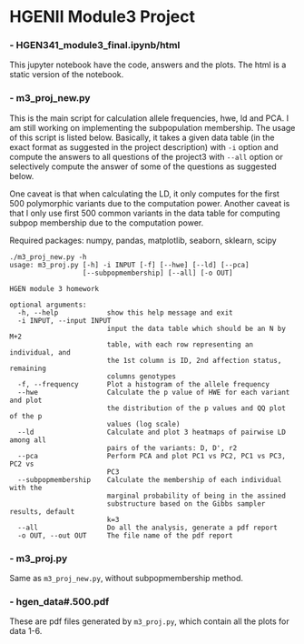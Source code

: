 # HGENII Module3 Project

### - HGEN341_module3_final.ipynb/html
  This jupyter notebook have the code, answers and the plots. The html is a static version of the notebook.

### - m3_proj_new.py
This is the main script for calculation allele frequencies, hwe, ld and PCA. I am still working on implementing the subpopulation membership. The usage of this script is listed below. Basically, it takes a given data table (in the exact format as suggested in the project description) with `-i` option and compute the answers to all questions of the project3 with `--all` option or selectively compute the answer of some of the questions as suggested below.

One caveat is that when calculating the LD, it only computes for the first 500 polymorphic variants due to the computation power.
Another caveat is that I only use first 500 common variants in the data table for computing subpop membership due to the computation power.

Required packages: numpy, pandas, matplotlib, seaborn, sklearn, scipy

```
./m3_proj_new.py -h
usage: m3_proj.py [-h] -i INPUT [-f] [--hwe] [--ld] [--pca]
                  [--subpopmembership] [--all] [-o OUT]

HGEN module 3 homework

optional arguments:
  -h, --help            show this help message and exit
  -i INPUT, --input INPUT
                        input the data table which should be an N by M+2
                        table, with each row representing an individual, and
                        the 1st column is ID, 2nd affection status, remaining
                        columns genotypes
  -f, --frequency       Plot a histogram of the allele frequency
  --hwe                 Calculate the p value of HWE for each variant and plot
                        the distribution of the p values and QQ plot of the p
                        values (log scale)
  --ld                  Calculate and plot 3 heatmaps of pairwise LD among all
                        pairs of the variants: D, D', r2
  --pca                 Perform PCA and plot PC1 vs PC2, PC1 vs PC3, PC2 vs
                        PC3
  --subpopmembership    Calculate the membership of each individual with the
                        marginal probability of being in the assined
                        substructure based on the Gibbs sampler results, default 
                        k=3
  --all                 Do all the analysis, generate a pdf report
  -o OUT, --out OUT     The file name of the pdf report 
```


### - m3_proj.py
Same as `m3_proj_new.py`, without subpopmembership method.

### - hgen_data#.500.pdf
  These are pdf files generated by `m3_proj.py`, which contain all the plots for data 1-6.
